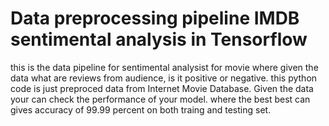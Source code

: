 # Data preprocessing pipeline IMDB sentimental analysis in Tensorflow 
this is the data pipeline for sentimental analysist for movie where given the data what are reviews from audience, is it positive or negative.
this python code is just preproced data from Internet Movie Database.
Given the data your can check the performance of your model. where the best best can gives accuracy of 99.99 percent on both traing and testing set.
